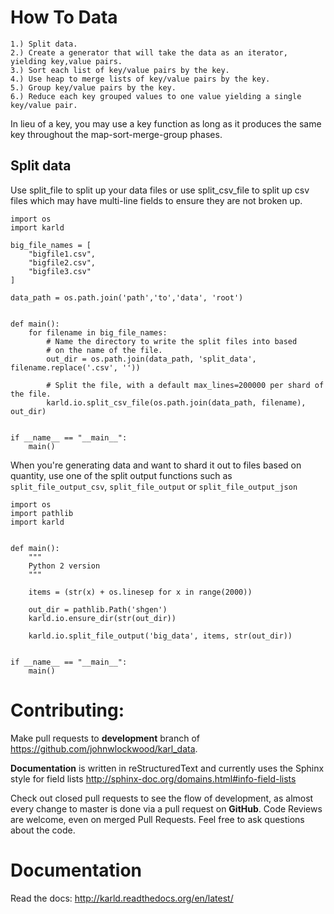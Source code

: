 How To Data
======================

    1.) Split data.
    2.) Create a generator that will take the data as an iterator, yielding key,value pairs.
    3.) Sort each list of key/value pairs by the key.
    4.) Use heap to merge lists of key/value pairs by the key.
    5.) Group key/value pairs by the key.
    6.) Reduce each key grouped values to one value yielding a single key/value pair.

In lieu of a key, you may use a key function as long as it produces the
same key throughout the map-sort-merge-group phases.

Split data
----------------------

Use split_file to split up your data files or use split_csv_file to split up
csv files which may have multi-line fields to ensure they are not broken up.

    import os
    import karld

    big_file_names = [
        "bigfile1.csv",
        "bigfile2.csv",
        "bigfile3.csv"
    ]

    data_path = os.path.join('path','to','data', 'root')


    def main():
        for filename in big_file_names:
            # Name the directory to write the split files into based
            # on the name of the file.
            out_dir = os.path.join(data_path, 'split_data', filename.replace('.csv', ''))

            # Split the file, with a default max_lines=200000 per shard of the file.
            karld.io.split_csv_file(os.path.join(data_path, filename), out_dir)


    if __name__ == "__main__":
        main()


When you're generating data and want to shard it out to files based on quantity, use
one of the split output functions such as `split_file_output_csv`, `split_file_output` or
`split_file_output_json`

    import os
    import pathlib
    import karld


    def main():
        """
        Python 2 version
        """

        items = (str(x) + os.linesep for x in range(2000))

        out_dir = pathlib.Path('shgen')
        karld.io.ensure_dir(str(out_dir))

        karld.io.split_file_output('big_data', items, str(out_dir))


    if __name__ == "__main__":
        main()


Contributing:
==================
Make pull requests to **development** branch of
 https://github.com/johnwlockwood/karl_data.

**Documentation** is written in reStructuredText and currently uses the
 Sphinx style for field
 lists http://sphinx-doc.org/domains.html#info-field-lists

Check out closed pull requests to see the flow of development, as almost
every change to master is done via a pull request on **GitHub**. Code Reviews
are welcome, even on merged Pull Requests. Feel free to ask questions about
the code.

Documentation
========================
Read the docs: http://karld.readthedocs.org/en/latest/
